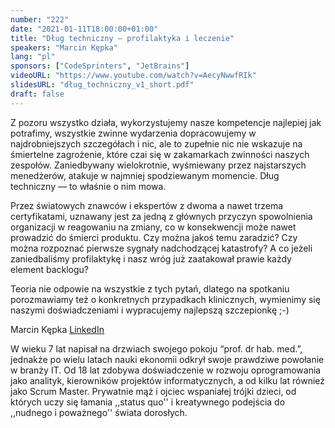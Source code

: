 ```yaml
---
number: "222"
date: "2021-01-11T18:00:00+01:00"
title: "Dług techniczny — profilaktyka i leczenie"
speakers: "Marcin Kępka"
lang: "pl"
sponsors: ["CodeSprinters", "JetBrains"]
videoURL: "https://www.youtube.com/watch?v=AecyNwwfRIk"
slidesURL: "dług_techniczny_v1_short.pdf"
draft: false
---
```


Z pozoru wszystko działa, wykorzystujemy nasze kompetencje najlepiej jak potrafimy, wszystkie zwinne wydarzenia dopracowujemy w najdrobniejszych szczegółach i nic, ale to zupełnie nic nie wskazuje na śmiertelne zagrożenie, które czai się w zakamarkach zwinności naszych zespołów. Zaniedbywany wielokrotnie, wyśmiewany przez najstarszych menedżerów, atakuje w najmniej spodziewanym momencie. Dług techniczny — to właśnie o nim mowa.

Przez światowych znawców i ekspertów z dwoma a nawet trzema certyfikatami, uznawany jest za jedną z głównych przyczyn spowolnienia organizacji w reagowaniu na zmiany, co w konsekwencji może nawet prowadzić do śmierci produktu. Czy można jakoś temu zaradzić? Czy można rozpoznać pierwsze sygnały nadchodzącej katastrofy? A co jeżeli zaniedbaliśmy profilaktykę i nasz wróg już zaatakował prawie każdy element backlogu?

Teoria nie odpowie na wszystkie z tych pytań, dlatego na spotkaniu porozmawiamy też o konkretnych przypadkach klinicznych, wymienimy się naszymi doświadczeniami i wypracujemy najlepszą szczepionkę ;-)

Marcin Kępka [LinkedIn](https://www.linkedin.com/in/marcin-k%C4%99pka-74060a176/)

W wieku 7 lat napisał na drzwiach swojego pokoju “prof. dr hab. med.”, jednakże po wielu latach nauki ekonomii odkrył swoje prawdziwe powołanie w branży IT. Od 18 lat zdobywa doświadczenie w rozwoju oprogramowania jako analityk, kierowników projektów informatycznych, a od kilku lat również jako Scrum Master. Prywatnie mąż i ojciec wspaniałej trójki dzieci, od których uczy się łamania ,,status quo'' i kreatywnego podejścia do ,,nudnego i poważnego'' świata dorosłych.

